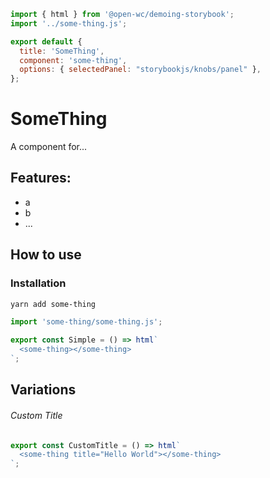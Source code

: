 ```js script
import { html } from '@open-wc/demoing-storybook';
import '../some-thing.js';

export default {
  title: 'SomeThing',
  component: 'some-thing',
  options: { selectedPanel: "storybookjs/knobs/panel" },
};
```

# SomeThing

A component for...

## Features:

- a
- b
- ...

## How to use

### Installation

```bash
yarn add some-thing
```

```js
import 'some-thing/some-thing.js';
```

```js preview-story
export const Simple = () => html`
  <some-thing></some-thing>
`;
```

## Variations

###### Custom Title

```js preview-story
export const CustomTitle = () => html`
  <some-thing title="Hello World"></some-thing>
`;
```
